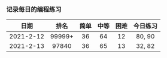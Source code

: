 ### 记录每日的编程练习

| 日期 | 排名 | 简单 | 中等 | 困难 | 今日练习 |
| :----: | :----: | :----: | :----: | :----: | :----: |
| 2021-2-12 | 99999+ | 36 | 64 | 12 | 80, 90 |
| 2021-2-13 | 97840 | 36 | 65 | 13 | 32, 82 |